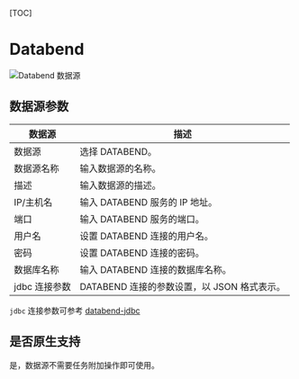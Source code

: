 [TOC]

# Databend

![Databend 数据源](https://dolphinscheduler.apache.org/img/new_ui/dev/datasource/Databend.png)

## 数据源参数

|  **数据源**  |            **描述**             |
|-----------|-------------------------------|
| 数据源       | 选择 DATABEND。                  |
| 数据源名称     | 输入数据源的名称。                     |
| 描述        | 输入数据源的描述。                     |
| IP/主机名    | 输入 DATABEND 服务的 IP 地址。        |
| 端口        | 输入 DATABEND 服务的端口。            |
| 用户名       | 设置 DATABEND 连接的用户名。           |
| 密码        | 设置 DATABEND 连接的密码。            |
| 数据库名称     | 输入 DATABEND 连接的数据库名称。         |
| jdbc 连接参数 | DATABEND 连接的参数设置，以 JSON 格式表示。 |

``jdbc`` 连接参数可参考 [databend-jdbc](https://github.com/databendcloud/databend-jdbc)

## 是否原生支持

是，数据源不需要任务附加操作即可使用。
